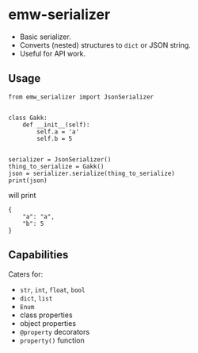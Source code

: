 # emw-serializer

- Basic serializer.
- Converts (nested) structures to `dict` or JSON string.
- Useful for API work.

## Usage
```
from emw_serializer import JsonSerializer


class Gakk:
    def __init__(self):
        self.a = 'a'
        self.b = 5


serializer = JsonSerializer()
thing_to_serialize = Gakk()
json = serializer.serialize(thing_to_serialize)
print(json)
```
will print
```
{
    "a": "a",
    "b": 5
}
```

## Capabilities
Caters for:
- `str`, `int`, `float`, `bool`
- `dict`, `list`
- `Enum`
- class properties
- object properties
- `@property` decorators
- `property()` function
